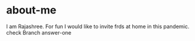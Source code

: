# about-me
I am Rajashree. For fun I would like to invite frds at home in this pandemic.
check Branch answer-one
